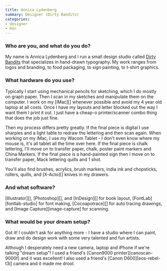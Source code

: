 ```yaml
---
title: Annica Lydenberg
summary: Designer (Dirty Bandits)
categories:
- designer
- mac
---
```


### Who are you, and what do you do?

My name is Annica Lydenberg and I run a small design studio called [Dirty Bandits](http://dirtybandits.com/ "Annica's design studio.") that specializes in hand-drawn typography. My work ranges from logos and branding, to food packaging, to sign painting, to t-shirt graphics.

### What hardware do you use?

Typically I start using mechanical pencils for sketching, which I do mostly on graph paper. Then I scan in my sketches and manipulate them on the computer. I work on my [iMac][] whenever possible and avoid my 4 year old laptop at all costs. Once I have my layouts and letter blocked out the way I want them I print it out. I just have a cheap-o printer/scanner combo thing that does the job just fine. 

Then my process differs pretty greatly. If the final piece is digital I use sharpies and a light table to redraw the lettering and then scan again. When working on my iMac, I use my Wacom Tablet - I don't even know where my mouse is, it's all tablet all the time over here. If the final piece is chalk lettering, I'll move on to transfer paper, chalk, poster paint markers and China Markers. If the final piece is a hand-painted sign then I move on to transfer paper, Mack lettering quills and 1 shot.

You'll also find brushes, acrylics, brush markers, india ink and chopsticks, rollers, quills, and [X-Acto][] knives in my drawers.

### And what software?

[Illustrator][], [Photoshop][], and [InDesign][] for book layout, [FontLab][fontlab-studio] for font making, [Cocoapotrace][] for auto tracing drawings, and [Image Capture][image-capture] for scanning.

### What would be your dream setup?

Got it! I couldn't ask for anything more - I have a studio where I can paint, draw and do design work with some very talented and fun artists. 

Although I desperately need a new camera, laptop and iPhone if we're talking "dream setup"! I used a friend's [Canon9000 printer][canoscan-9000f] and it was excellent! I also used a friend's [Canon D600][eos-rebel-t3i] camera and it made me drool.